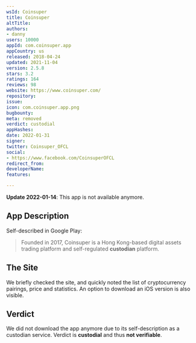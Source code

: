 ```yaml
---
wsId: Coinsuper
title: Coinsuper
altTitle: 
authors:
- danny
users: 10000
appId: com.coinsuper.app
appCountry: us
released: 2018-04-24
updated: 2021-11-04
version: 2.5.8
stars: 3.2
ratings: 164
reviews: 98
website: https://www.coinsuper.com/
repository: 
issue: 
icon: com.coinsuper.app.png
bugbounty: 
meta: removed
verdict: custodial
appHashes: 
date: 2022-01-31
signer: 
twitter: Coinsuper_OFCL
social:
- https://www.facebook.com/CoinsuperOFCL
redirect_from: 
developerName: 
features: 

---
```


**Update 2022-01-14**: This app is not available anymore.

## App Description

Self-described in Google Play:

> Founded in 2017, Coinsuper is a Hong Kong-based digital assets trading platform and self-regulated **custodian** platform. 

## The Site

We briefly checked the site, and quickly noted the list of cryptocurrency pairings, price and statistics. An option to download an iOS version is also visible.

## Verdict

We did not download the app anymore due to its self-description as a custodian service. Verdict is **custodial** and thus **not verifiable**.


